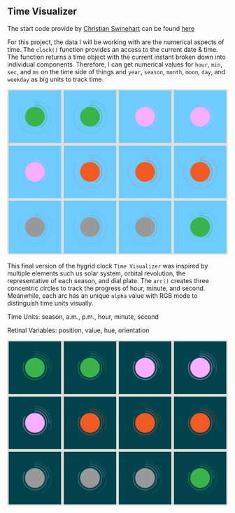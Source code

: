 ## Time Visualizer

The start code provide by [Christian Swinehart](http://samizdat.co/) can be found [here](https://dvia.samizdat.co/2019/right-twice-a-day/)

For this project, the data I will be working with are the numerical aspects of time. The `clock()` function provides an access to the current date & time. The function returns a time object with the current instant broken down into individual components. Therefore, I can get numerical values for `hour`, `min`, `sec`, and `ms` on the time side of things and `year`, `season`, `month`, `moon`, `day`, and `weekday` as big units to track time.

![illustrative images](./season-dial-daytime.png)

This final version of the hygrid clock `Time Visualizer` was inspired by multiple elements such us solar system, orbital revolution, the representative of each season, and dial plate. The `arc()` creates three concentric circles to track the progress of hour, minute, and second. Meanwhile, each arc has an unique `alpha` value with RGB mode to distinguish time units visually.

Time Units: season, a.m., p.m., hour, minute, second

Retinal Variables: position, value, hue, orientation

![illustrative images](./season-dial-nighttime.png)
